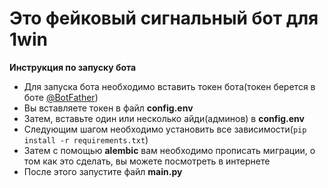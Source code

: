 <h1>Это фейковый сигнальный бот для 1win</h1>

<b>Инструкция по запуску бота</b>
<ul>
    <li>Для запуска бота необходимо вставить токен бота(токен берется в боте <a href="https://t.me/BotFather">@BotFather</a>)</li>
    <li>Вы вставляете токен в файл <b>config.env</b></li>
    <li>Затем, вставьте один или несколько айди(админов) в <b>config.env</b></li>
    <li>Cледующим шагом необходимо установить все зависимости(<code>pip install -r requirements.txt</code>)</li>
    <li>Затем с помощью <b>alembic</b> вам необходимо прописать миграции, о том как это сделать, вы можете посмотреть в интернете</li>
    <li>После этого запустите файл <b>main.py</b></li>
</ul>


